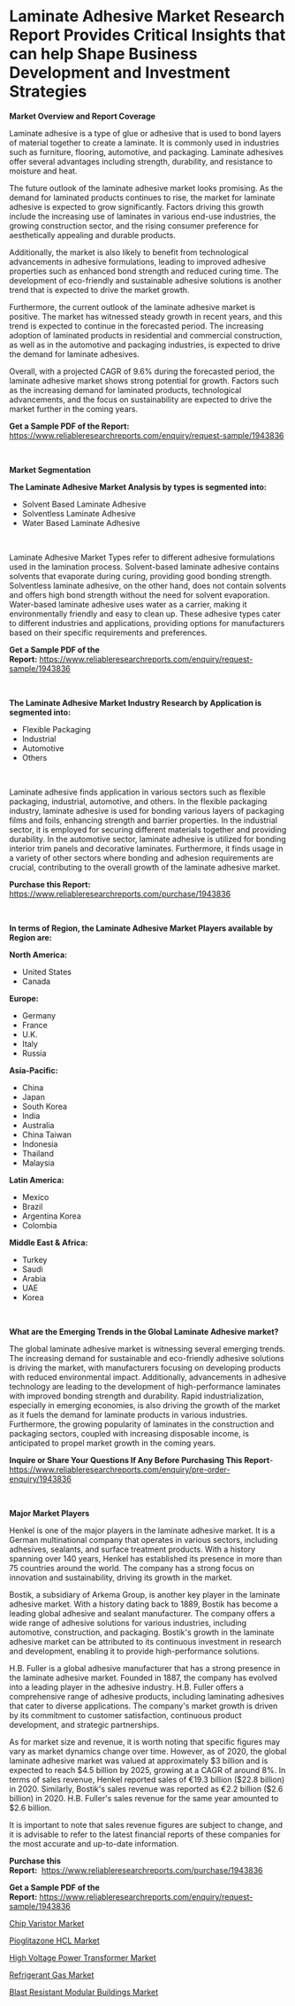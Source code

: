 <p><h1>Laminate Adhesive Market Research Report Provides Critical Insights that can help Shape Business Development and Investment Strategies</h1></p><p><strong>Market Overview and Report Coverage</strong></p>
<p><p>Laminate adhesive is a type of glue or adhesive that is used to bond layers of material together to create a laminate. It is commonly used in industries such as furniture, flooring, automotive, and packaging. Laminate adhesives offer several advantages including strength, durability, and resistance to moisture and heat.</p><p>The future outlook of the laminate adhesive market looks promising. As the demand for laminated products continues to rise, the market for laminate adhesive is expected to grow significantly. Factors driving this growth include the increasing use of laminates in various end-use industries, the growing construction sector, and the rising consumer preference for aesthetically appealing and durable products.</p><p>Additionally, the market is also likely to benefit from technological advancements in adhesive formulations, leading to improved adhesive properties such as enhanced bond strength and reduced curing time. The development of eco-friendly and sustainable adhesive solutions is another trend that is expected to drive the market growth.</p><p>Furthermore, the current outlook of the laminate adhesive market is positive. The market has witnessed steady growth in recent years, and this trend is expected to continue in the forecasted period. The increasing adoption of laminated products in residential and commercial construction, as well as in the automotive and packaging industries, is expected to drive the demand for laminate adhesives.</p><p>Overall, with a projected CAGR of 9.6% during the forecasted period, the laminate adhesive market shows strong potential for growth. Factors such as the increasing demand for laminated products, technological advancements, and the focus on sustainability are expected to drive the market further in the coming years.</p></p>
<p><strong>Get a Sample PDF of the Report:</strong> <a href="https://www.reliableresearchreports.com/enquiry/request-sample/1943836">https://www.reliableresearchreports.com/enquiry/request-sample/1943836</a></p>
<p>&nbsp;</p>
<p><strong>Market Segmentation</strong></p>
<p><strong>The Laminate Adhesive Market Analysis by types is segmented into:</strong></p>
<p><ul><li>Solvent Based Laminate Adhesive</li><li>Solventless Laminate Adhesive</li><li>Water Based Laminate Adhesive</li></ul></p>
<p>&nbsp;</p>
<p><p>Laminate Adhesive Market Types refer to different adhesive formulations used in the lamination process. Solvent-based laminate adhesive contains solvents that evaporate during curing, providing good bonding strength. Solventless laminate adhesive, on the other hand, does not contain solvents and offers high bond strength without the need for solvent evaporation. Water-based laminate adhesive uses water as a carrier, making it environmentally friendly and easy to clean up. These adhesive types cater to different industries and applications, providing options for manufacturers based on their specific requirements and preferences.</p></p>
<p><strong>Get a Sample PDF of the Report:</strong>&nbsp;<a href="https://www.reliableresearchreports.com/enquiry/request-sample/1943836">https://www.reliableresearchreports.com/enquiry/request-sample/1943836</a></p>
<p>&nbsp;</p>
<p><strong>The Laminate Adhesive Market Industry Research by Application is segmented into:</strong></p>
<p><ul><li>Flexible Packaging</li><li>Industrial</li><li>Automotive</li><li>Others</li></ul></p>
<p>&nbsp;</p>
<p><p>Laminate adhesive finds application in various sectors such as flexible packaging, industrial, automotive, and others. In the flexible packaging industry, laminate adhesive is used for bonding various layers of packaging films and foils, enhancing strength and barrier properties. In the industrial sector, it is employed for securing different materials together and providing durability. In the automotive sector, laminate adhesive is utilized for bonding interior trim panels and decorative laminates. Furthermore, it finds usage in a variety of other sectors where bonding and adhesion requirements are crucial, contributing to the overall growth of the laminate adhesive market.</p></p>
<p><strong>Purchase this Report:</strong>&nbsp; <a href="https://www.reliableresearchreports.com/purchase/1943836">https://www.reliableresearchreports.com/purchase/1943836</a></p>
<p>&nbsp;</p>
<p><strong>In terms of Region, the Laminate Adhesive Market Players available by Region are:</strong></p>
<p>
    <p> <strong> North America: </strong>
        <ul>
            <li>United States</li>
            <li>Canada</li>
        </ul>
        </p> 
    <p> <strong> Europe: </strong>
        <ul>
            <li>Germany</li>
            <li>France</li>
            <li>U.K.</li>
            <li>Italy</li>
            <li>Russia</li>
        </ul>
        </p> 
    <p> <strong> Asia-Pacific: </strong>
        <ul>
            <li>China</li>
            <li>Japan</li>
            <li>South Korea</li>
            <li>India</li>
            <li>Australia</li>
            <li>China Taiwan</li>
            <li>Indonesia</li>
            <li>Thailand</li>
            <li>Malaysia</li>
        </ul>
        </p> 
    <p> <strong> Latin America: </strong>
        <ul>
            <li>Mexico</li>
            <li>Brazil</li>
            <li>Argentina Korea</li>
            <li>Colombia</li>
        </ul>
        </p> 
    <p> <strong> Middle East & Africa: </strong>
        <ul>
            <li>Turkey</li>
            <li>Saudi</li>
            <li>Arabia</li>
            <li>UAE</li>
            <li>Korea</li>
        </ul>
    </p>
    </p>
<p>&nbsp;</p>
<p><strong>What are the Emerging Trends in the Global Laminate Adhesive market?</strong></p>
<p><p>The global laminate adhesive market is witnessing several emerging trends. The increasing demand for sustainable and eco-friendly adhesive solutions is driving the market, with manufacturers focusing on developing products with reduced environmental impact. Additionally, advancements in adhesive technology are leading to the development of high-performance laminates with improved bonding strength and durability. Rapid industrialization, especially in emerging economies, is also driving the growth of the market as it fuels the demand for laminate products in various industries. Furthermore, the growing popularity of laminates in the construction and packaging sectors, coupled with increasing disposable income, is anticipated to propel market growth in the coming years.</p></p>
<p><strong>Inquire or Share Your Questions If Any Before Purchasing This Report</strong>- <a href="https://www.reliableresearchreports.com/enquiry/pre-order-enquiry/1943836">https://www.reliableresearchreports.com/enquiry/pre-order-enquiry/1943836</a></p>
<p>&nbsp;</p>
<p><strong>Major Market Players</strong></p>
<p><p>Henkel is one of the major players in the laminate adhesive market. It is a German multinational company that operates in various sectors, including adhesives, sealants, and surface treatment products. With a history spanning over 140 years, Henkel has established its presence in more than 75 countries around the world. The company has a strong focus on innovation and sustainability, driving its growth in the market.</p><p>Bostik, a subsidiary of Arkema Group, is another key player in the laminate adhesive market. With a history dating back to 1889, Bostik has become a leading global adhesive and sealant manufacturer. The company offers a wide range of adhesive solutions for various industries, including automotive, construction, and packaging. Bostik's growth in the laminate adhesive market can be attributed to its continuous investment in research and development, enabling it to provide high-performance solutions.</p><p>H.B. Fuller is a global adhesive manufacturer that has a strong presence in the laminate adhesive market. Founded in 1887, the company has evolved into a leading player in the adhesive industry. H.B. Fuller offers a comprehensive range of adhesive products, including laminating adhesives that cater to diverse applications. The company's market growth is driven by its commitment to customer satisfaction, continuous product development, and strategic partnerships.</p><p>As for market size and revenue, it is worth noting that specific figures may vary as market dynamics change over time. However, as of 2020, the global laminate adhesive market was valued at approximately $3 billion and is expected to reach $4.5 billion by 2025, growing at a CAGR of around 8%. In terms of sales revenue, Henkel reported sales of €19.3 billion ($22.8 billion) in 2020. Similarly, Bostik's sales revenue was reported as €2.2 billion ($2.6 billion) in 2020. H.B. Fuller's sales revenue for the same year amounted to $2.6 billion.</p><p>It is important to note that sales revenue figures are subject to change, and it is advisable to refer to the latest financial reports of these companies for the most accurate and up-to-date information.</p></p>
<p><strong>Purchase this Report:</strong>&nbsp;&nbsp;<a href="https://www.reliableresearchreports.com/purchase/1943836">https://www.reliableresearchreports.com/purchase/1943836</a></p>
<p></p>
<p><strong>Get a Sample PDF of the Report:</strong>&nbsp;<a href="https://www.reliableresearchreports.com/enquiry/request-sample/1943836">https://www.reliableresearchreports.com/enquiry/request-sample/1943836</a></p>
<p><p><a href="https://medium.com/@rombilly2345/chip-varistor-market-report-reveals-the-latest-trends-and-growth-opportunities-of-this-market-3eb938412106">Chip Varistor Market</a></p><p><a href="https://github.com/sndrkn/Market-Research-Report-List-1/blob/main/pioglitazone-hcl-market.md">Pioglitazone HCL Market</a></p><p><a href="https://medium.com/@amrutreliable23/high-voltage-power-transformer-market-the-key-to-successful-business-strategy-forecast-till-2030-1000f9ea8e13">High Voltage Power Transformer Market</a></p><p><a href="https://github.com/melchekhinf/Market-Research-Report-List-1/blob/main/refrigerant-gas-market.md">Refrigerant Gas Market</a></p><p><a href="https://medium.com/@danesanford_55006/blast-resistant-modular-buildings-market-the-key-to-successful-business-strategy-forecast-till-5a17037254b4">Blast Resistant Modular Buildings Market</a></p></p>